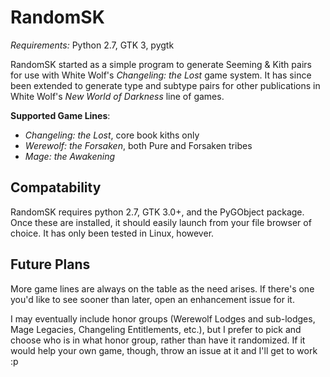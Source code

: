 # RandomSK

*Requirements:* Python 2.7, GTK 3, pygtk

RandomSK started as a simple program to generate Seeming & Kith pairs for use with White Wolf's *Changeling: the Lost* game system. It has since been extended to generate type and subtype pairs for other publications in White Wolf's *New World of Darkness* line of games.

**Supported Game Lines**:
* *Changeling: the Lost*, core book kiths only
* *Werewolf: the Forsaken*, both Pure and Forsaken tribes
* *Mage: the Awakening*

## Compatability

RandomSK requires python 2.7, GTK 3.0+, and the PyGObject package. Once these are installed, it should easily launch from your file browser of choice. It has only been tested in Linux, however.

## Future Plans

More game lines are always on the table as the need arises. If there's one you'd like to see sooner than later, open an enhancement issue for it.

I may eventually include honor groups (Werewolf Lodges and sub-lodges, Mage Legacies, Changeling Entitlements, etc.), but I prefer to pick and choose who is in what honor group, rather than have it randomized. If it would help your own game, though, throw an issue at it and I'll get to work :p
